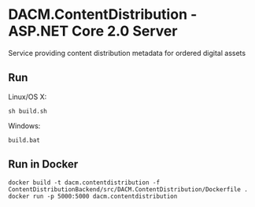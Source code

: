 # DACM.ContentDistribution - ASP.NET Core 2.0 Server

Service providing content distribution metadata for ordered digital assets

## Run

Linux/OS X:

```
sh build.sh
```

Windows:

```
build.bat
```

## Run in Docker

```
docker build -t dacm.contentdistribution -f ContentDistributionBackend/src/DACM.ContentDistribution/Dockerfile .
docker run -p 5000:5000 dacm.contentdistribution
```

